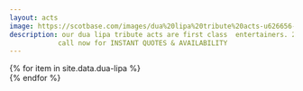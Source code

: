 ```yaml
---
layout: acts
image: https://scotbase.com/images/dua%20lipa%20tribute%20acts-u626656-fr.jpg
description: our dua lipa tribute acts are first class  entertainers. 2017 was such a breakthrough year for the bewitching London born singer  as she sold over a million copies of her self-titled debut album. and scotbase, always on the ball, offer two amazing tributes to the star.  <hr>
            call now for INSTANT QUOTES & AVAILABILITY
---
```


<div class="row mt-4">
  {% for item in site.data.dua-lipa %}
    <div class="col-md-4 mb-5">
      <div class="card border-0 shadow h-100">
        <a href="/acts/{{ item.title | slugify }}">
          <img class="card-img-top" src="{{ item.image_src }}" alt="" />
        </a>
      </div>
    </div>
  {% endfor %}
</div>